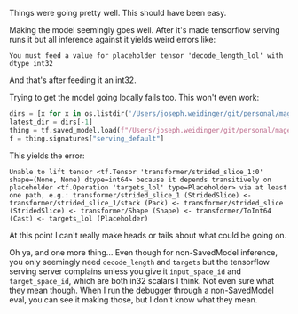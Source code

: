 Things were going pretty well. This should have been easy.

Making the model seemingly goes well. After it's made tensorflow serving runs it but all inference against it yields weird errors like:
```
You must feed a value for placeholder tensor 'decode_length_lol' with dtype int32
```

And that's after feeding it an int32.

Trying to get the model going locally fails too. This won't even work:

```python
dirs = [x for x in os.listdir('/Users/joseph.weidinger/git/personal/magenta/export')]
latest_dir = dirs[-1]
thing = tf.saved_model.load(f"/Users/joseph.weidinger/git/personal/magenta/export/{latest_dir}", tags=["serve"])
f = thing.signatures["serving_default"]
```

This yields the error:
```
Unable to lift tensor <tf.Tensor 'transformer/strided_slice_1:0' shape=(None, None) dtype=int64> because it depends transitively on placeholder <tf.Operation 'targets_lol' type=Placeholder> via at least one path, e.g.: transformer/strided_slice_1 (StridedSlice) <- transformer/strided_slice_1/stack (Pack) <- transformer/strided_slice (StridedSlice) <- transformer/Shape (Shape) <- transformer/ToInt64 (Cast) <- targets_lol (Placeholder)
```

At this point I can't really make heads or tails about what could be going on.

Oh ya, and one more thing... Even though for non-SavedModel inference, you only seemingly need `decode_length` and `targets` but the tensorflow serving server complains unless you give it `input_space_id` and `target_space_id`, which are both in32 scalars I think. Not even sure what they mean though. When I run the debugger through a non-SavedModel eval, you can see it making those, but I don't know what they mean.

